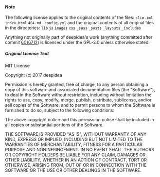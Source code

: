 #### Note

The following license applies to the original contents of the files:
`slim.iml`
`index.html`
`404.md`
`_config.yml`
and the original contents of all original files in the directories:
`lib`
`js`
`images`
`css`
`_sass`
`_posts`
`_layouts`
`_includes`

Anything not originally part of deepidea's work (anything committed after commit [6016712](https://github.com/solanto/wonderland.js/commit/601671270b0178a56aea3e2887fbc6a0960d6d38)) is licensed under the GPL-3.0 unless otherwise stated.

##### Original License Text

MIT License

Copyright (c) 2017 deepidea

Permission is hereby granted, free of charge, to any person obtaining a copy
of this software and associated documentation files (the "Software"), to deal
in the Software without restriction, including without limitation the rights
to use, copy, modify, merge, publish, distribute, sublicense, and/or sell
copies of the Software, and to permit persons to whom the Software is
furnished to do so, subject to the following conditions:

The above copyright notice and this permission notice shall be included in all
copies or substantial portions of the Software.

THE SOFTWARE IS PROVIDED "AS IS", WITHOUT WARRANTY OF ANY KIND, EXPRESS OR
IMPLIED, INCLUDING BUT NOT LIMITED TO THE WARRANTIES OF MERCHANTABILITY,
FITNESS FOR A PARTICULAR PURPOSE AND NONINFRINGEMENT. IN NO EVENT SHALL THE
AUTHORS OR COPYRIGHT HOLDERS BE LIABLE FOR ANY CLAIM, DAMAGES OR OTHER
LIABILITY, WHETHER IN AN ACTION OF CONTRACT, TORT OR OTHERWISE, ARISING FROM,
OUT OF OR IN CONNECTION WITH THE SOFTWARE OR THE USE OR OTHER DEALINGS IN THE
SOFTWARE.
